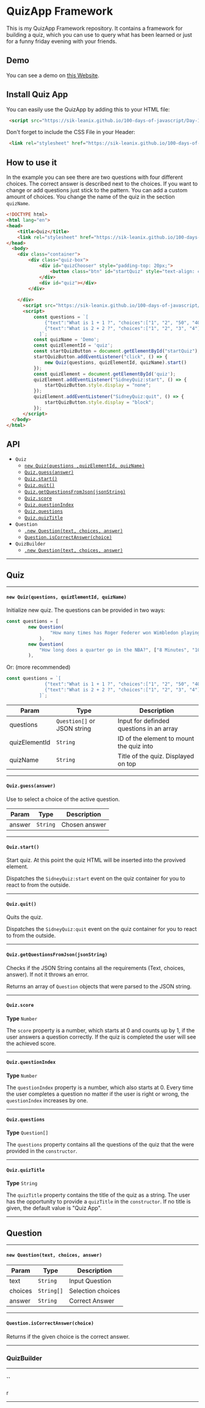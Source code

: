 # QuizApp Framework
This is my QuizApp Framework repository. It contains a framework for building a quiz, which you can use to query what has been learned or just for a funny friday evening with your friends. 

## Demo
You can see a demo on [this Website](https://sik-leanix.github.io/100-days-of-javascript/Day-11-Quiz-App/index.html).

## Install Quiz App
You can easily use the QuizApp by adding this to your HTML file:

```HTML 
 <script src="https://sik-leanix.github.io/100-days-of-javascript/Day-11-Quiz-App/app.js"></script>
```

Don't forget to include the CSS File in your Header:

```HTML
 <link rel="stylesheet" href="https://sik-leanix.github.io/100-days-of-javascript/Day-11-Quiz-App/quizFramework.css">
```

## How to use it

In the example you can see there are two questions with four different choices. The correct answer is described next to the choices. If you want to change or add questions just stick to the pattern. You can add a custom amount of choices. You change the name of the quiz in the section ``quizName``. 


```HTML
<!DOCTYPE html>
<html lang="en">
<head>
    <title>Quiz</title>
    <link rel="stylesheet" href="https://sik-leanix.github.io/100-days-of-javascript/Day-11-Quiz-App/quizFramework.css">
</head>
  <body>
    <div class="container">
        <div class="quiz-box">
            <div id="quizChooser" style="padding-top: 20px;">
                <button class="btn" id="startQuiz" style="text-align: center">Start the Quiz</button>
            </div>
            <div id="quiz"></div>
        </div>
     
    </div>
      <script src="https://sik-leanix.github.io/100-days-of-javascript/Day-11-Quiz-App/app.js"></script>
      <script>
          const questions = `[
              {"text":"What is 1 + 1 ?", "choices":["1", "2", "50", "40"], "answer":"2"},
              {"text":"What is 2 + 2 ?", "choices":["1", "2", "3", "4"], "answer":"4"}
            ]`;
          const quizName = 'Demo';
          const quizElementId = 'quiz';
          const startQuizButton = document.getElementById("startQuiz");
          startQuizButton.addEventListener("click", () => {
              new Quiz(questions, quizElementId, quizName).start()
          });
          const quizElement = document.getElementById('quiz');
          quizElement.addEventListener("SidneyQuiz:start", () => {
              startQuizButton.style.display = "none";
          });
          quizElement.addEventListener("SidneyQuiz:quit", () => {
              startQuizButton.style.display = "block";
          });
      </script>
  </body>
</html>
```

## API

* `Quiz`
  * [`new Quiz(questions ,quizElementId, quizName)`](#new)
  * [`Quiz.guess(answer)`](#guess-answer)
  * [`Quiz.start()`](#start)
  * [`Quiz.quit()`](#quit)
  * [`Quiz.getQuestionsFromJson(jsonString)`](#check-JSON)
  * [`Quiz.score`](#score)
  * [`Quiz.questionIndex`](#questionIndex)
  * [`Quiz.questions`](#questions)
  * [`Quiz.quizTitle`](#quizTitle)
* `Question`
  * [`.new Question(text, choices, answer)`](#new-Question)
  * [`Question.isCorrectAnswer(choice)`](#correctAnswer)
* `QuizBuilder`
  * [`.new Question(text, choices, answer)`](#new-Question)


* * *

## Quiz

*** 
<a name="new"></a>
#### `new Quiz(questions, quizElementId, quizName)`

Initialize new quiz. The questions can be provided in two ways:

```Javascript
const questions = [
        new Question(
                "How many times has Roger Federer won Wimbledon playing singles?", ["7", "10", "8", "5"], "8"
            ),
        new Question(
            "How long does a quarter go in the NBA?", ["8 Minutes", "10 Minutes", "12 Minutes", "15 Minutes"], "12 Minutes"
        ),
``` 

Or: (more recommended)

```Javascript 
const questions = `[
              {"text":"What is 1 + 1 ?", "choices":["1", "2", "50", "40"], "answer":"2"},
              {"text":"What is 2 + 2 ?", "choices":["1", "2", "3", "4"], "answer":"4"}
            ]`;
```

| Param | Type | Description |
| --- | --- | --- |
| questions | `Question[]` or JSON string | Input for definded questions in an array |
| quizElementId | `String` | ID of the element to mount the quiz into |
| quizName | `String` | Title of the quiz. Displayed on top |

* * *

<a name="guess-answer"></a>
#### `Quiz.guess(answer)`

Use to select a choice of the active question.

| Param | Type | Description |
| --- | --- | --- |
| answer | `String` |  Chosen answer  |

* * *

<a name="start"></a>
#### `Quiz.start()`

Start quiz. At this point the quiz HTML will be inserted into the provived element.

Dispatches the `SidneyQuiz:start` event on the quiz container for you to react to from the outside.

* * *

<a name="quit"></a>
#### `Quiz.quit()`

Quits the quiz.

Dispatches the `SidneyQuiz:quit` event on the quiz container for you to react to from the outside.

* * *

<a name="check-JSON"></a>
#### `Quiz.getQuestionsFromJson(jsonString)`

Checks if the JSON String contains all the requirements (Text, choices, answer).
If not it throws an error.

Returns an array of `Question` objects that were parsed to the JSON string.

* * *

<a name="score"></a>
#### `Quiz.score`
**Type** `Number`

The `score` property is a number, which starts at 0 and counts up by 1, if the user answers a question correctly. If the quiz is completed the user will see the achieved score. 

*** 

<a name="questionIndex"></a>
#### `Quiz.questionIndex`
**Type** `Number`

The `questionIndex` property is a number, which also starts at 0. Every time the user completes a question no matter if the user is right or wrong, the `questionIndex` increases by one.

*** 

<a name="questions"></a>
#### `Quiz.questions`
**Type** `Question[]`

The `questions` property contains all the questions of the quiz that the were provided in the `constructor`.

*** 

<a name="quizTitle"></a>
#### `Quiz.quizTitle`
**Type** `String`

The `quizTitle` property contains the title of the quiz as a string. The user has the opportunity to provide a `quizTitle` in the `constructor`. If no title is given, the default value is "Quiz App". 

*** 
## Question 

*** 

<a name="new-Question"></a>
#### `new Question(text, choices, answer)`

| Param | Type | Description |
| --- | --- | --- |
| text | `String` | Input Question |
| choices | `String[]` | Selection choices |
| answer | `String` | Correct Answer |

*** 

<a name="correctAnswer"></a>
#### `Question.isCorrectAnswer(choice)`

Returns if the given choice is the correct answer.

*** 

### QuizBuilder

***

<a name=""></a>
#### ``

r

*** 